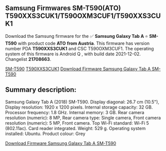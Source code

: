 <h2>Samsung Firmwares SM-T590(ATO) T590XXS3CUK1/T590OXM3CUF1/T590XXS3CUK1</h2>
Download the Samsung firmware for the ✅ <strong>Samsung Galaxy Tab A </strong> ⭐ <strong>SM-T590</strong> with product code <strong>ATO</strong> <strong> from Austria</strong>. This firmware has version number PDA <strong>T590XXS3CUK1</strong> and CSC T590OXM3CUF1. The operating system of this firmware is Android Q , with build date 2021-12-02. Changelist <strong>21708663</strong>.


[SM-T590](https://samfirm.shop/samsung/model/SM-T590)
[T590XXS3CUK1](https://samfirm.shop/samsung/pda/T590XXS3CUK1)
[Download Firmware Samsung Galaxy Tab A SM-T590](https://samfirm.shop/samsung/firmware/480852)
<h2>Summary description:</h2>
<p>Samsung Galaxy Tab A (2018) SM-T590. Display diagonal: 26.7 cm (10.5"), Display resolution: 1920 x 1200 pixels. Internal storage capacity: 32 GB. Processor frequency: 1.8 GHz. Internal memory: 3 GB. Rear camera resolution (numeric): 8 MP, Rear camera type: Single camera, Front camera resolution (numeric): 5 MP, Front camera. Top Wi-Fi standard: Wi-Fi 5 (802.11ac). Card reader integrated. Weight: 529 g. Operating system installed: Ubuntu. Product colour: Grey</p>


[Download Firmware Samsung Galaxy Tab A SM-T590](https://samfirm.shop/samsung/firmware/480852)
